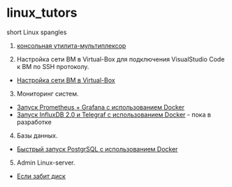 # linux_tutors
short Linux spangles

1. [консольная утилита-мультиплексор](/tmux.md)

2. Настройка сети ВМ в Virtual-Box для подключения VisualStudio Code к ВМ по SSH протоколу.

- [Настройка сети ВМ в Virtual-Box](/virtual-box-settings.md)

3. Мониторинг систем.

- [Запуск Prometheus + Grafana с использованием Docker](/prometheus.md)
- [Запуск InfluxDB 2.0 и Telegraf с использованием Docker](/influxdb-telegraf-docker.md) - пока в разработке

4. Базы данных.

- [Быстрый запуск PostgrSQL с использованием Docker](/postgresql-docker-compose.md)

5. Admin Linux-server.

- [Если забит диск](/admin_linux_server.md)
